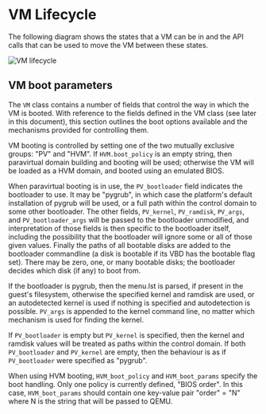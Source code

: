 # VM Lifecycle

The following diagram shows the states that a VM can be in
and the API calls that can be used to move the VM between these states.

![VM lifecycle](vm-lifecycle.png "VM Lifecycle")

## VM boot parameters

The `VM` class contains a number of fields that control the way in which the VM
is booted. With reference to the fields defined in the VM class (see later in
this document), this section outlines the boot options available and the
mechanisms provided for controlling them.

VM booting is controlled by setting one of the two mutually exclusive groups:
"PV" and "HVM".  If `HVM.boot_policy` is an empty string, then paravirtual
domain building and booting will be used; otherwise the VM will be loaded as a
HVM domain, and booted using an emulated BIOS.

When paravirtual booting is in use, the `PV_bootloader` field indicates the
bootloader to use.  It may be "pygrub", in which case the platform's default
installation of pygrub will be used, or a full path within the control domain to
some other bootloader.  The other fields, `PV_kernel`, `PV_ramdisk`, `PV_args`,
and `PV_bootloader_args` will be passed to the bootloader unmodified, and
interpretation of those fields is then specific to the bootloader itself,
including the possibility that the bootloader will ignore some or all of
those given values. Finally the paths of all bootable disks are added to the
bootloader commandline (a disk is bootable if its VBD has the bootable flag set).
There may be zero, one, or many bootable disks; the bootloader decides which
disk (if any) to boot from.

If the bootloader is pygrub, then the menu.lst is parsed, if present in the
guest's filesystem, otherwise the specified kernel and ramdisk are used, or an
autodetected kernel is used if nothing is specified and autodetection is
possible. `PV_args` is appended to the kernel command line, no matter which
mechanism is used for finding the kernel.

If `PV_bootloader` is empty but `PV_kernel` is specified, then the kernel and
ramdisk values will be treated as paths within the control domain. If both
`PV_bootloader` and `PV_kernel` are empty, then the behaviour is as if
`PV_bootloader` were specified as "pygrub".

When using HVM booting, `HVM_boot_policy` and `HVM_boot_params` specify the boot
handling.  Only one policy is currently defined, "BIOS order".  In this case,
`HVM_boot_params` should contain one key-value pair "order" = "N" where N is the
string that will be passed to QEMU.
